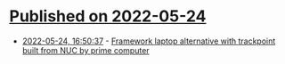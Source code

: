 # [Published on 2022-05-24](index.md)

* [2022-05-24, 16:50:37](https://news.ycombinator.com/item?id=31494496) - [Framework laptop alternative with trackpoint built from NUC by prime computer](https://primecomputer.co/products/primebook-circular/)
